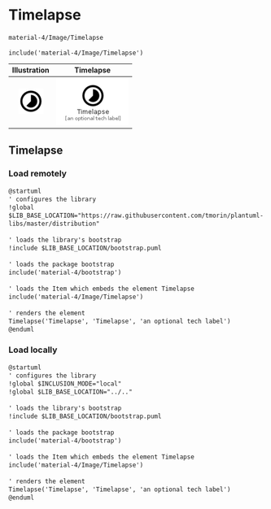 # Timelapse


```text
material-4/Image/Timelapse
```

```text
include('material-4/Image/Timelapse')
```



| Illustration | Timelapse |
| :---: | :---: |
| ![illustration for Illustration](../../material-4/Image/Timelapse.png) | ![illustration for Timelapse](../../material-4/Image/Timelapse.Local.png) |




## Timelapse

### Load remotely
```plantuml
@startuml
' configures the library
!global $LIB_BASE_LOCATION="https://raw.githubusercontent.com/tmorin/plantuml-libs/master/distribution"

' loads the library's bootstrap
!include $LIB_BASE_LOCATION/bootstrap.puml

' loads the package bootstrap
include('material-4/bootstrap')

' loads the Item which embeds the element Timelapse
include('material-4/Image/Timelapse')

' renders the element
Timelapse('Timelapse', 'Timelapse', 'an optional tech label')
@enduml
```

### Load locally
```plantuml
@startuml
' configures the library
!global $INCLUSION_MODE="local"
!global $LIB_BASE_LOCATION="../.."

' loads the library's bootstrap
!include $LIB_BASE_LOCATION/bootstrap.puml

' loads the package bootstrap
include('material-4/bootstrap')

' loads the Item which embeds the element Timelapse
include('material-4/Image/Timelapse')

' renders the element
Timelapse('Timelapse', 'Timelapse', 'an optional tech label')
@enduml
```

